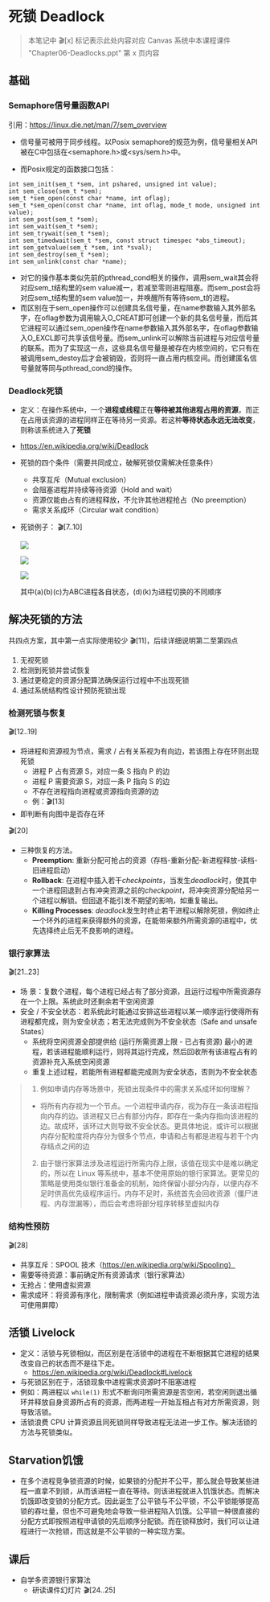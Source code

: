 # 死锁 Deadlock
> 本笔记中 🎬[x] 标记表示此处内容对应 Canvas 系统中本课程课件 "Chapter06-Deadlocks.ppt" 第 x 页内容

 ## 基础

### Semaphore信号量函数API

引用：https://linux.die.net/man/7/sem_overview

- 信号量可被用于同步线程。以Posix semaphore的规范为例，信号量相关API被在C中包括在<semaphore.h>或<sys/sem.h>中。

- 而Posix规定的函数接口包括：

```
int sem_init(sem_t *sem, int pshared, unsigned int value);
int sem_close(sem_t *sem);
sem_t *sem_open(const char *name, int oflag);
sem_t *sem_open(const char *name, int oflag, mode_t mode, unsigned int value);
int sem_post(sem_t *sem);
int sem_wait(sem_t *sem);
int sem_trywait(sem_t *sem);
int sem_timedwait(sem_t *sem, const struct timespec *abs_timeout);
int sem_getvalue(sem_t *sem, int *sval);
int sem_destroy(sem_t *sem);
int sem_unlink(const char *name);
```

- 对它的操作基本类似先前的pthread_cond相关的操作，调用sem_wait其会将对应sem_t结构里的sem value减一，若减至零则进程阻塞。而sem_post会将对应sem_t结构里的sem value加一，并唤醒所有等待sem_t的进程。
- 而区别在于sem_open操作可以创建具名信号量，在name参数输入其外部名字，在oflag参数为调用输入O_CREAT即可创建一个新的具名信号量，而后其它进程可以通过sem_open操作在name参数输入其外部名字，在oflag参数输入O_EXCL即可共享该信号量。而sem_unlink可以解除当前进程与对应信号量的联系。而为了实现这一点，这些具名信号量是被存在内核空间的，它只有在被调用sem_destoy后才会被销毁，否则将一直占用内核空间。而创建匿名信号量就等同与pthread_cond的操作。

### Deadlock死锁

- 定义：在操作系统中，一个**进程或线程**正在**等待被其他进程占用的资源**，而正在占用该资源的进程同样正在等待另一资源。若这种**等待状态永远无法改变**，则称该系统进入了**死锁**
  
- https://en.wikipedia.org/wiki/Deadlock
  
- 死锁的四个条件（需要共同成立，破解死锁仅需解决任意条件）

  - 共享互斥（Mutual exclusion）
   - 会阻塞进程并持续等待资源（Hold and wait）
   - 资源仅能由占有的进程释放，不允许其他进程抢占（No preemption）
   - 需求关系成环（Circular wait condition）

- 死锁例子： 🎬[7..10]

  ![](.\DeadLockSample(1).png)

  ![](.\DeadLockSample(2).png)

  ![](.\DeadLockSample(3).png)

  其中(a)(b)(c)为ABC进程各自状态，(d)(k)为进程切换的不同顺序

## 解决死锁的方法
共四点方案，其中第一点实际使用较少 🎬[11]，后续详细说明第二至第四点
1. 无视死锁
2. 检测到死锁并尝试恢复
3. 通过更稳定的资源分配算法确保运行过程中不出现死锁
4. 通过系统结构性设计预防死锁出现
### 检测死锁与恢复
🎬[12..19]
- 将进程和资源视为节点，需求 / 占有关系视为有向边，若该图上存在环则出现死锁
	- 进程 P 占有资源 S，对应一条 S 指向 P 的边
	- 进程 P 需要资源 S，对应一条 P 指向 S 的边
	- 不存在进程指向进程或资源指向资源的边
	- 例：🎬[13]
- 即判断有向图中是否存在环

🎬[20]

* 三种恢复的方法。
  * **Preemption**: 重新分配可抢占的资源（存档-重新分配-新进程释放-读档-旧进程启动）
  * **Rollback**: 在进程中插入若干*checkpoints*，当发生*deadlock*时，使其中一个进程回退到占有冲突资源之前的*checkpoint*，将冲突资源分配给另一个进程以解锁。但回退不能引发不期望的影响，如重复输出。
  * **Killing Processes**: *deadlock*发生时终止若干进程以解除死锁，例如终止一个环外的进程来获得额外的资源，在能带来额外所需资源的进程中，优先选择终止后无不良影响的进程。

### 银行家算法
🎬[21..23]
- 场	景：复数个进程，每个进程已经占有了部分资源，且运行过程中所需资源存在一个上限。系统此时还剩余若干空闲资源
- 安全 / 不安全状态：若系统此时能通过安排这些进程以某一顺序运行使得所有进程都完成，则为安全状态；若无法完成则为不安全状态（Safe and unsafe States）
	- 系统将空闲资源全部提供给 (运行所需资源上限 - 已占有资源) 最小的进程，若该进程能顺利运行，则将其运行完成，然后回收所有该进程占有的资源补充入系统空闲资源
	- 重复上述过程，若能所有进程都能完成则为安全状态，否则为不安全状态
> 1. 例如申请内存等场景中，死锁出现条件中的需求关系成环如何理解？
> - 将所有内存视为一个节点。一个进程申请内存，视为存在一条该进程指向内存的边。该进程又已占有部分内存，即存在一条内存指向该进程的边。故成环，该环过大则导致不安全状态。更具体地说，或许可以根据内存分配粒度将内存分为很多个节点，申请和占有都是进程与若干个内存结点之间的边
>
> 2. 由于银行家算法涉及进程运行所需内存上限，该值在现实中是难以确定的，所以在 Linux 等系统中，基本不使用原始的银行家算法。更常见的策略是使用类似银行准备金的机制，始终保留小部分内存，以便内存不足时供高优先级程序运行。内存不足时，系统首先会回收资源（僵尸进程、内存泄漏等），而后会考虑将部分程序转移至虚拟内存
### 结构性预防
🎬[28]
- 共享互斥：SPOOL 技术（https://en.wikipedia.org/wiki/Spooling）
- 需要等待资源：事前确定所有资源请求（银行家算法）
- 无抢占：使用虚拟资源
- 需求成环：将资源有序化，限制需求（例如进程申请资源必须升序，实现方法可使用屏障）

## 活锁 Livelock
- 定义：活锁与死锁相似，而区别是在活锁中的进程在不断根据其它进程的结果改变自己的状态而不是往下走。
  - https://en.wikipedia.org/wiki/Deadlock#Livelock
- 与死锁区别在于，活锁现象中进程需求资源时不阻塞进程
- 例如：两进程以 `while(1)` 形式不断询问所需资源是否空闲，若空闲则退出循环并释放自身资源所占有的资源，而两进程一开始互相占有对方所需资源，则导致活锁。
- 活锁浪费 CPU 计算资源且同死锁同样导致进程无法进一步工作。解决活锁的方法与死锁类似。

## Starvation饥饿

- 在多个进程竞争锁资源的时候，如果锁的分配并不公平，那么就会导致某些进程一直拿不到锁，从而该进程一直在等待。则该进程就进入饥饿状态。而解决饥饿即改变锁的分配方式。因此诞生了公平锁与不公平锁，不公平锁能够提高锁的吞吐量，但也不可避免地会导致一些进程陷入饥饿。公平锁一种很直接的分配方式即按照进程申请锁的先后顺序分配锁。而在锁释放时，我们可以让进程进行一次抢锁，而这就是不公平锁的一种实现方案。

## 课后
- 自学多资源银行家算法
	- 研读课件幻灯片 🎬[24..25]